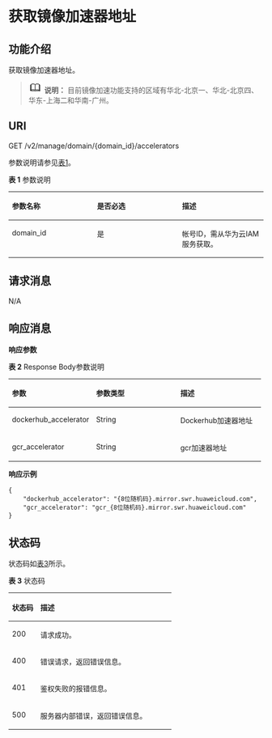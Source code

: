 # 获取镜像加速器地址<a name="swr_02_0077"></a>

## 功能介绍<a name="section2053162554118"></a>

获取镜像加速器地址。

>![](public_sys-resources/icon-note.gif) **说明：** 
>目前镜像加速功能支持的区域有华北-北京一、华北-北京四、华东-上海二和华南-广州。

## URI<a name="section187261741194112"></a>

GET /v2/manage/domain/\{domain\_id\}/accelerators

参数说明请参见[表1](#table230531753712)。

**表 1**  参数说明

<a name="table230531753712"></a>
<table><thead align="left"><tr id="row8435171716377"><th class="cellrowborder" valign="top" width="33.333333333333336%" id="mcps1.2.4.1.1"><p id="p7435121793714"><a name="p7435121793714"></a><a name="p7435121793714"></a>参数名称</p>
</th>
<th class="cellrowborder" valign="top" width="33.333333333333336%" id="mcps1.2.4.1.2"><p id="p543541783710"><a name="p543541783710"></a><a name="p543541783710"></a>是否必选</p>
</th>
<th class="cellrowborder" valign="top" width="33.333333333333336%" id="mcps1.2.4.1.3"><p id="p1943561743713"><a name="p1943561743713"></a><a name="p1943561743713"></a>描述</p>
</th>
</tr>
</thead>
<tbody><tr id="row20435131713372"><td class="cellrowborder" valign="top" width="33.333333333333336%" headers="mcps1.2.4.1.1 "><p id="p19435111713373"><a name="p19435111713373"></a><a name="p19435111713373"></a>domain_id</p>
</td>
<td class="cellrowborder" valign="top" width="33.333333333333336%" headers="mcps1.2.4.1.2 "><p id="p144351117133711"><a name="p144351117133711"></a><a name="p144351117133711"></a>是</p>
</td>
<td class="cellrowborder" valign="top" width="33.333333333333336%" headers="mcps1.2.4.1.3 "><p id="p1643571743715"><a name="p1643571743715"></a><a name="p1643571743715"></a><span>帐号ID，需从华为云</span><span>IAM</span><span>服务获取。</span></p>
</td>
</tr>
</tbody>
</table>

## 请求消息<a name="section1714461012422"></a>

N/A

## 响应消息<a name="section1144952614317"></a>

**响应参数**

**表 2**  Response Body参数说明

<a name="table63219176377"></a>
<table><thead align="left"><tr id="row843515170375"><th class="cellrowborder" valign="top" width="33.333333333333336%" id="mcps1.2.4.1.1"><p id="p854585415438"><a name="p854585415438"></a><a name="p854585415438"></a>参数</p>
</th>
<th class="cellrowborder" valign="top" width="33.333333333333336%" id="mcps1.2.4.1.2"><p id="p18546175416435"><a name="p18546175416435"></a><a name="p18546175416435"></a>参数类型</p>
</th>
<th class="cellrowborder" valign="top" width="33.333333333333336%" id="mcps1.2.4.1.3"><p id="p754618544438"><a name="p754618544438"></a><a name="p754618544438"></a>描述</p>
</th>
</tr>
</thead>
<tbody><tr id="row3435017153714"><td class="cellrowborder" valign="top" width="33.333333333333336%" headers="mcps1.2.4.1.1 "><p id="p14435617103710"><a name="p14435617103710"></a><a name="p14435617103710"></a>dockerhub_accelerator</p>
</td>
<td class="cellrowborder" valign="top" width="33.333333333333336%" headers="mcps1.2.4.1.2 "><p id="p194351117153720"><a name="p194351117153720"></a><a name="p194351117153720"></a>String</p>
</td>
<td class="cellrowborder" valign="top" width="33.333333333333336%" headers="mcps1.2.4.1.3 "><p id="p743571716376"><a name="p743571716376"></a><a name="p743571716376"></a>Dockerhub加速器地址</p>
</td>
</tr>
<tr id="row64351217163718"><td class="cellrowborder" valign="top" width="33.333333333333336%" headers="mcps1.2.4.1.1 "><p id="p443531783719"><a name="p443531783719"></a><a name="p443531783719"></a>gcr_accelerator</p>
</td>
<td class="cellrowborder" valign="top" width="33.333333333333336%" headers="mcps1.2.4.1.2 "><p id="p743541712378"><a name="p743541712378"></a><a name="p743541712378"></a>String</p>
</td>
<td class="cellrowborder" valign="top" width="33.333333333333336%" headers="mcps1.2.4.1.3 "><p id="p443591718374"><a name="p443591718374"></a><a name="p443591718374"></a>gcr加速器地址</p>
</td>
</tr>
</tbody>
</table>

**响应示例**

```
{
    "dockerhub_accelerator": "{8位随机码}.mirror.swr.huaweicloud.com",
    "gcr_accelerator": "gcr_{8位随机码}.mirror.swr.huaweicloud.com"
}
```

## 状态码<a name="section94717133446"></a>

状态码如[表3](#table533321712379)所示。

**表 3**  状态码

<a name="table533321712379"></a>
<table><thead align="left"><tr id="row15436617163718"><th class="cellrowborder" valign="top" width="17.4%" id="mcps1.2.3.1.1"><p id="p1395453419448"><a name="p1395453419448"></a><a name="p1395453419448"></a>状态码</p>
</th>
<th class="cellrowborder" valign="top" width="82.6%" id="mcps1.2.3.1.2"><p id="p7954163414447"><a name="p7954163414447"></a><a name="p7954163414447"></a>描述</p>
</th>
</tr>
</thead>
<tbody><tr id="row1543641720379"><td class="cellrowborder" valign="top" width="17.4%" headers="mcps1.2.3.1.1 "><p id="p1443611763716"><a name="p1443611763716"></a><a name="p1443611763716"></a>200</p>
</td>
<td class="cellrowborder" valign="top" width="82.6%" headers="mcps1.2.3.1.2 "><p id="p9436141710372"><a name="p9436141710372"></a><a name="p9436141710372"></a>请求成功。</p>
</td>
</tr>
<tr id="row19436171713720"><td class="cellrowborder" valign="top" width="17.4%" headers="mcps1.2.3.1.1 "><p id="p84361717203720"><a name="p84361717203720"></a><a name="p84361717203720"></a>400</p>
</td>
<td class="cellrowborder" valign="top" width="82.6%" headers="mcps1.2.3.1.2 "><p id="p10436717183714"><a name="p10436717183714"></a><a name="p10436717183714"></a>错误请求，返回错误信息。</p>
</td>
</tr>
<tr id="row8436131743712"><td class="cellrowborder" valign="top" width="17.4%" headers="mcps1.2.3.1.1 "><p id="p64367172378"><a name="p64367172378"></a><a name="p64367172378"></a>401</p>
</td>
<td class="cellrowborder" valign="top" width="82.6%" headers="mcps1.2.3.1.2 "><p id="p13436117173716"><a name="p13436117173716"></a><a name="p13436117173716"></a>鉴权失败的报错信息。</p>
</td>
</tr>
<tr id="row24361317153713"><td class="cellrowborder" valign="top" width="17.4%" headers="mcps1.2.3.1.1 "><p id="p1743631716374"><a name="p1743631716374"></a><a name="p1743631716374"></a>500</p>
</td>
<td class="cellrowborder" valign="top" width="82.6%" headers="mcps1.2.3.1.2 "><p id="p843621718373"><a name="p843621718373"></a><a name="p843621718373"></a>服务器内部错误，返回错误信息。</p>
</td>
</tr>
</tbody>
</table>

